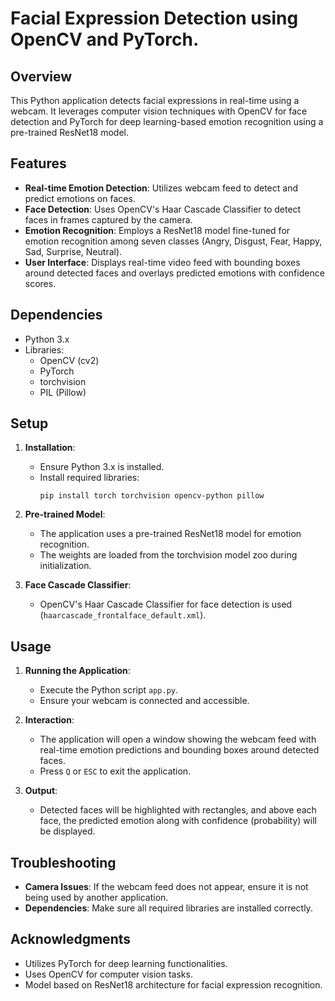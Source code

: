 # Facial Expression Detection using OpenCV and PyTorch.

## Overview
This Python application detects facial expressions in real-time using a webcam. It leverages computer vision techniques with OpenCV for face detection and PyTorch for deep learning-based emotion recognition using a pre-trained ResNet18 model.

## Features
- **Real-time Emotion Detection**: Utilizes webcam feed to detect and predict emotions on faces.
- **Face Detection**: Uses OpenCV's Haar Cascade Classifier to detect faces in frames captured by the camera.
- **Emotion Recognition**: Employs a ResNet18 model fine-tuned for emotion recognition among seven classes (Angry, Disgust, Fear, Happy, Sad, Surprise, Neutral).
- **User Interface**: Displays real-time video feed with bounding boxes around detected faces and overlays predicted emotions with confidence scores.

## Dependencies
- Python 3.x
- Libraries:
  - OpenCV (cv2)
  - PyTorch
  - torchvision
  - PIL (Pillow)
  
## Setup
1. **Installation**:
   - Ensure Python 3.x is installed.
   - Install required libraries:
     ```
     pip install torch torchvision opencv-python pillow
     ```

2. **Pre-trained Model**:
   - The application uses a pre-trained ResNet18 model for emotion recognition.
   - The weights are loaded from the torchvision model zoo during initialization.

3. **Face Cascade Classifier**:
   - OpenCV's Haar Cascade Classifier for face detection is used (`haarcascade_frontalface_default.xml`).

## Usage
1. **Running the Application**:
   - Execute the Python script `app.py`.
   - Ensure your webcam is connected and accessible.

2. **Interaction**:
   - The application will open a window showing the webcam feed with real-time emotion predictions and bounding boxes around detected faces.
   - Press `Q` or `ESC` to exit the application.

3. **Output**:
   - Detected faces will be highlighted with rectangles, and above each face, the predicted emotion along with confidence (probability) will be displayed.

## Troubleshooting
- **Camera Issues**: If the webcam feed does not appear, ensure it is not being used by another application.
- **Dependencies**: Make sure all required libraries are installed correctly.

## Acknowledgments
- Utilizes PyTorch for deep learning functionalities.
- Uses OpenCV for computer vision tasks.
- Model based on ResNet18 architecture for facial expression recognition.
